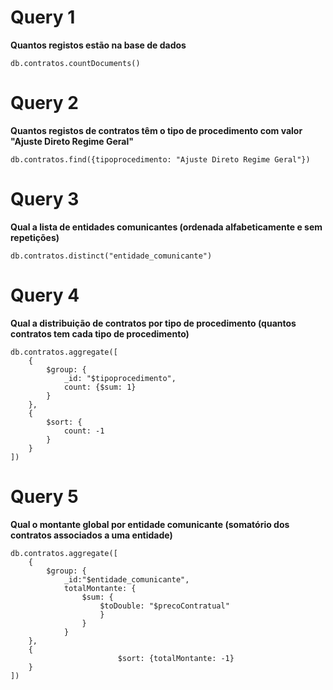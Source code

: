 # Query 1

**Quantos registos estão na base de dados**

    db.contratos.countDocuments()

# Query 2

**Quantos registos de contratos têm o tipo de procedimento com valor "Ajuste Direto Regime Geral"**

    db.contratos.find({tipoprocedimento: "Ajuste Direto Regime Geral"})

# Query 3

**Qual a lista de entidades comunicantes (ordenada alfabeticamente e sem repetições)**

    db.contratos.distinct("entidade_comunicante")

# Query 4

**Qual a distribuição de contratos por tipo de procedimento (quantos contratos tem cada tipo de procedimento)**

    db.contratos.aggregate([
        {
            $group: {
                _id: "$tipoprocedimento",
                count: {$sum: 1}
            }
        },
        {
            $sort: {
                count: -1
            }
        }
    ])

# Query 5

**Qual o montante global por entidade comunicante (somatório dos contratos associados a uma entidade)**

    db.contratos.aggregate([
        {
            $group: {
                _id:"$entidade_comunicante",
                totalMontante: {
                    $sum: {
                        $toDouble: "$precoContratual"
                        }
                    }
                }
        },
        {
                            $sort: {totalMontante: -1}
        }
    ])
